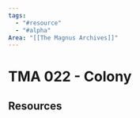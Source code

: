 ```yaml
---
tags:
  - "#resource"
  - "#alpha"
Area: "[[The Magnus Archives]]"
---
```


# TMA 022 - Colony


## Resources

